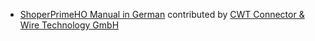 - [ShoperPrimeHO Manual in German](http://shopersolutions.com/docs/user/manual/de/) contributed by [CWT Connector & Wire Technology GmbH](http://www.cwt-assembly.com/)

